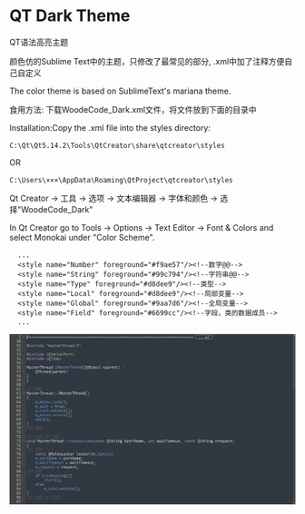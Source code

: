 # QT Dark Theme
QT语法高亮主题

颜色仿的Sublime Text中的主题，只修改了最常见的部分, .xml中加了注释方便自己自定义

The color theme is based on SublimeText's mariana theme.

食用方法: 下载WoodeCode_Dark.xml文件，将文件放到下面的目录中

Installation:Copy the .xml file into the styles directory:
```
C:\Qt\Qt5.14.2\Tools\QtCreator\share\qtcreator\styles
```
OR
```
C:\Users\×××\AppData\Roaming\QtProject\qtcreator\styles
```
Qt Creator -> 工具 -> 选项 -> 文本编辑器 -> 字体和颜色 -> 选择"WoodeCode_Dark"

In Qt Creator go to Tools -> Options -> Text Editor -> Font & Colors and select Monokai under "Color Scheme".

```
  ...
  <style name="Number" foreground="#f9ae57"/><!--数字@@-->
  <style name="String" foreground="#99c794"/><!--字符串@@-->
  <style name="Type" foreground="#d8dee9"/><!--类型-->
  <style name="Local" foreground="#d8dee9"/><!--局部变量-->
  <style name="Global" foreground="#9aa7d6"/><!--全局变量-->
  <style name="Field" foreground="#6699cc"/><!--字段，类的数据成员-->
  ...
```
![img](WoodeCode_Dark.png)

